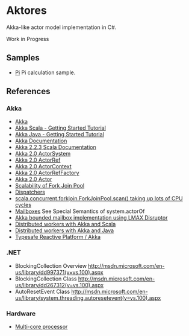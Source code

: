 # Aktores

Akka-like actor model implementation in C#.

Work in Progress

## Samples

- [Pi](https://github.com/ajlopez/Aktores/tree/master/Samples/Pi) Pi calculation sample.

## References

### Akka

- [Akka](http://akka.io/)
- [Akka Scala - Getting Started Tutorial](http://doc.akka.io/docs/akka/2.0.2/intro/getting-started-first-scala.html)
- [Akka Java - Getting Started Tutorial](http://doc.akka.io/docs/akka/2.0.2/intro/getting-started-first-java.html)
- [Akka Documentation](http://akka.io/docs/)
- [Akka 2.2.3 Scala Documentation](http://doc.akka.io/docs/akka/2.2.3/scala.html)
- [Akka 2.0 ActorSystem](http://doc.akka.io/api/akka/2.0/akka/actor/ActorSystem.html)
- [Akka 2.0 ActorRef](http://doc.akka.io/api/akka/2.0/akka/actor/ActorRef.html)
- [Akka 2.0 ActorContext](http://doc.akka.io/api/akka/2.0/akka/actor/ActorContext.html)
- [Akka 2.0 ActorRefFactory](http://doc.akka.io/api/akka/2.0/akka/actor/ActorRefFactory.html)
- [Akka 2.0 Actor](http://doc.akka.io/api/akka/2.0/akka/actor/Actor.html)
- [Scalability of Fork Join Pool](http://letitcrash.com/post/17607272336/scalability-of-fork-join-pool)
- [Dispatchers](http://doc.akka.io/docs/akka/snapshot/scala/dispatchers.html)
- [scala.concurrent.forkjoin.ForkJoinPool.scan() taking up lots of CPU cycles](https://groups.google.com/forum/#!topic/akka-user/6HKTvw4yBnU)
- [Mailboxes](http://doc.akka.io/docs/akka/snapshot/scala/mailboxes.html) See Special Semantics of system.actorOf
- [Akka bounded mailbox implementation using LMAX Disruptor](https://github.com/yngui/akka-disruptor)
- [Distributed workers with Akka and Scala](http://typesafe.com/activator/template/akka-distributed-workers)
- [Distributed workers with Akka and Java](http://typesafe.com/activator/template/akka-distributed-workers-java)
- [Typesafe Reactive Platform / Akka](http://typesafe.com/platform/runtime/akka)

### .NET

- BlockingCollection Overview http://msdn.microsoft.com/en-us/library/dd997371(v=vs.100).aspx
- BlockingCollection<T> Class http://msdn.microsoft.com/en-us/library/dd267312(v=vs.100).aspx
- AutoResetEvent Class http://msdn.microsoft.com/en-us/library/system.threading.autoresetevent(v=vs.100).aspx

### Hardware

- [Multi-core processor](http://en.wikipedia.org/wiki/Multi-core_processor)

